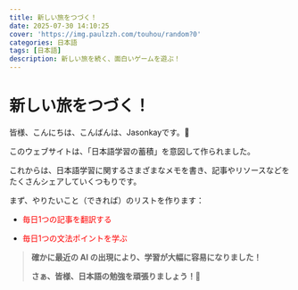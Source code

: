 ```yaml
---
title: 新しい旅をつづく！
date: 2025-07-30 14:10:25
cover: 'https://img.paulzzh.com/touhou/random?0'
categories: 日本語
tags: [日本語]
description: 新しい旅を続く、面白いゲームを遊ぶ！
---
```


# **新しい旅をつづく！**

皆様、こんにちは、こんばんは、Jasonkayです。🤗

このウェブサイトは、「日本語学習の蓄積」を意図して作られました。

これからは、日本語学習に関するさまざまなメモを書き、記事やリソースなどをたくさんシェアしていくつもりです。

まず、やりたいこと（できれば）のリストを作ります：

- <font color="#f00">毎日1つの記事を翻訳する</font>

- <font color="#f00">毎日1つの文法ポイントを学ぶ</font>

>   **確かに最近の AI の出現により、学習が大幅に容易になりました！**
>
>   **さぁ、皆様、日本語の勉強を頑張りましょう！🎉**

<br/>
